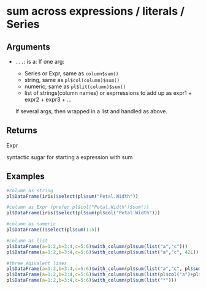 # sum across expressions / literals / Series

## Arguments

- `...`: is a: If one arg:
    
     * Series or Expr, same as `column$sum()`
     * string, same as `pl$col(column)$sum()`
     * numeric, same as `pl$lit(column)$sum()`
     * list of strings(column names) or exprressions to add up as expr1 + expr2 + expr3 + ...
    
    If several args, then wrapped in a list and handled as above.

## Returns

Expr

syntactic sugar for starting a expression with sum

## Examples

```r
#column as string
pl$DataFrame(iris)$select(pl$sum("Petal.Width"))

#column as Expr (prefer pl$col("Petal.Width")$sum())
pl$DataFrame(iris)$select(pl$sum(pl$col("Petal.Width")))

#column as numeric
pl$DataFrame()$select(pl$sum(1:5))

#column as list
pl$DataFrame(a=1:2,b=3:4,c=5:6)$with_column(pl$sum(list("a","c")))
pl$DataFrame(a=1:2,b=3:4,c=5:6)$with_column(pl$sum(list("a","c", 42L)))

#three eqivalent lines
pl$DataFrame(a=1:2,b=3:4,c=5:6)$with_column(pl$sum(list("a","c", pl$sum(list("a","b","c")))))
pl$DataFrame(a=1:2,b=3:4,c=5:6)$with_column(pl$sum(list(pl$col("a")+pl$col("b"),"c")))
pl$DataFrame(a=1:2,b=3:4,c=5:6)$with_column(pl$sum(list("*")))
```